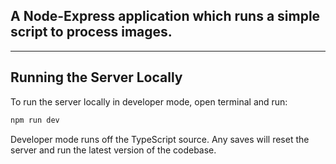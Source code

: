 ## A Node-Express application which runs a simple script to process images.

***
## Running the Server Locally

To run the server locally in developer mode, open terminal and run:
```bash
npm run dev
```
Developer mode runs off the TypeScript source. Any saves will reset the server and run the latest version of the codebase. 